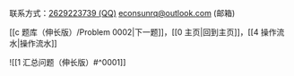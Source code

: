 联系方式：<a href="https://qm.qq.com/q/iA1sKuakak">2629223739 (QQ)</a> <a href="mailto:econsunrq@outlook.com">econsunrq@outlook.com (邮箱)</a>

[[c 题库（伸长版）/Problem 0002|下一题]]，[[0 主页|回到主页]]，[[4 操作流水|操作流水]]

![[1 汇总问题（伸长版）#^0001]]